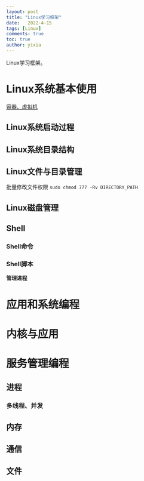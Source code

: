 ```yaml
---
layout: post
title: "Linux学习框架"
date:   2022-4-15
tags: [Linux]
comments: true
toc: true
author: yixia
---
```


Linux学习框架。

<!-- more -->

# Linux系统基本使用
[容器、虚拟机](https://yixia713.github.io/Docker%E5%AE%B9%E5%99%A8%E8%99%9A%E6%8B%9F%E6%9C%BA/)
## Linux系统启动过程
## Linux系统目录结构
## Linux文件与目录管理
批量修改文件权限
`sudo chmod 777 -Rv DIRECTORY_PATH`
## Linux磁盘管理
## Shell
### Shell命令
### Shell脚本
**管理进程**
# 应用和系统编程
# 内核与应用
# 服务管理编程
## 进程
### 多线程、并发
## 内存
## 通信
## 文件
